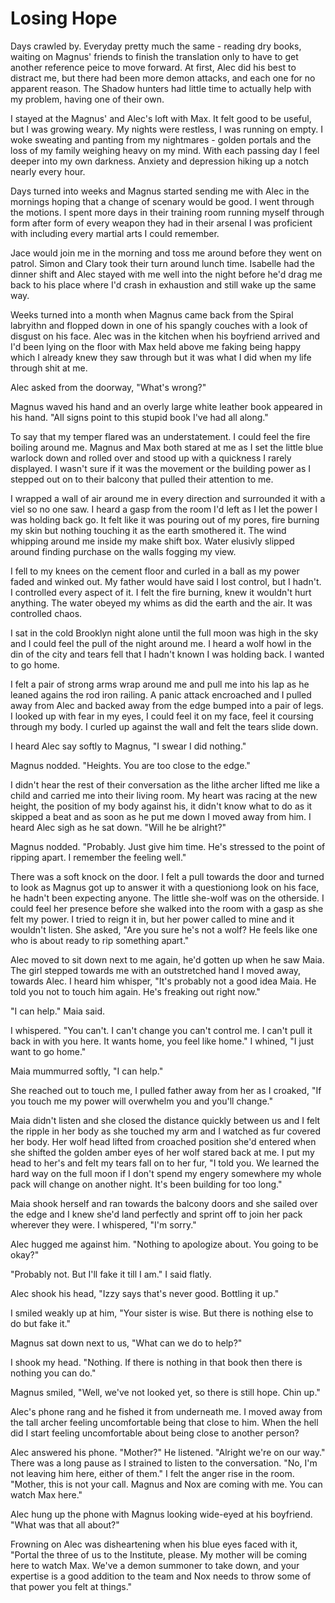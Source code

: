 # Losing Hope

Days crawled by.  Everyday pretty much the same - reading dry books, waiting on Magnus' friends to finish the translation only to have to get another reference peice to move forward.  At first, Alec did his best to distract me, but there had been more demon attacks, and each one for no apparent reason.  The Shadow hunters had little time to actually help with my problem, having one of their own.  

I stayed at the Magnus' and Alec's loft with Max.  It felt good to be useful, but I was growing weary.  My nights were restless, I was running on empty.  I woke sweating and panting from my nightmares - golden portals and the loss of my family weighing heavy on my mind.  With each passing day I feel deeper into my own darkness.  Anxiety and depression hiking up a notch nearly every hour.

Days turned into weeks and Magnus started sending me with Alec in the mornings hoping that a change of scenary would be good.  I went through the motions.  I spent more days in their training room running myself through form after form of every weapon they had in their arsenal I was proficient with including every martial arts I could remember.  

Jace would join me in the morning and toss me around before they went on patrol.  Simon and Clary took their turn around lunch time.  Isabelle had the dinner shift and Alec stayed with me well into the night before he'd drag me back to his place where I'd crash in exhaustion and still wake up the same way.

Weeks turned into a month when Magnus came back from the Spiral labryithn and flopped down in one of his spangly couches with a look of disgust on his face.   Alec was in the kitchen when his boyfriend arrived and I'd been lying on the floor with Max held above me faking being happy which I already knew they saw through but it was what I did when my life through shit at me.

Alec asked from the doorway, "What's wrong?"

Magnus waved his hand and an overly large white leather book appeared in his hand.  "All signs point to this stupid book I've had all along."

To say that my temper flared was an understatement.  I could feel the fire boiling around me.  Magnus and Max both stared at me as I set the little blue warlock down and rolled over and stood up with a quickness I rarely displayed.  I wasn't sure if it was the movement or the building power as I stepped out on to their balcony that pulled their attention to me.  

I wrapped a wall of air around me in every direction and surrounded it with a viel so no one saw.  I heard a gasp from the room I'd left as I let the power I was holding back go.  It felt like it was pouring out of my pores, fire burning my skin but nothing touching it as the earth smothered it.  The wind whipping around me inside my make shift box.  Water elusivly slipped around finding purchase on the walls fogging my view.  

I fell to my knees on the cement floor and curled in a ball as my power faded and winked out.  My father would have said I lost control, but I hadn't.  I controlled every aspect of it.  I felt the fire burning, knew it wouldn't hurt anything.  The water obeyed my whims as did the earth and the air.  It was controlled chaos.

I sat in the cold Brooklyn night alone until the full moon was high in the sky and I could feel the pull of the night around me.  I heard a wolf howl in the din of the city and tears fell that I hadn't known I was holding back.  I wanted to go home.

I felt a pair of strong arms wrap around me and pull me into his lap as he leaned agains the rod iron railing.  A panic attack encroached and I pulled away from Alec and backed away from the edge bumped into a pair of legs.  I looked up with fear in my eyes, I could feel it on my face, feel it coursing through my body.  I curled up against the wall and felt the tears slide down.

I heard Alec say softly to Magnus, "I swear I did nothing."

Magnus nodded. "Heights.  You are too close to the edge."

I didn't hear the rest of their conversation as the lithe archer lifted me like a child and carried me into their living room.  My heart was racing at the new height, the position of my body against his, it didn't know what to do as it skipped a beat and as soon as he put me down I moved away from him.  I heard Alec sigh as he sat down.  "Will he be alright?"

Magnus nodded. "Probably.  Just give him time.  He's stressed to the point of ripping apart.  I remember the feeling well."

There was a soft knock on the door.  I felt a pull towards the door and turned to look as Magnus got up to answer it with a questioniong look on his face, he hadn't been expecting anyone.  The little she-wolf was on the otherside.  I could feel her presence before she walked into the room with a gasp as she felt my power.  I tried to reign it in, but her power called to mine and it wouldn't listen.  She asked, "Are you sure he's not a wolf?  He feels like one who is about ready to rip something apart."

Alec moved to sit down next to me again, he'd gotten up when he saw Maia.  The girl stepped towards me with an outstretched hand I moved away, towards Alec.  I heard him whisper, "It's probably not a good idea Maia.  He told you not to touch him again.  He's freaking out right now."

"I can help."  Maia said.

I whispered.  "You can't.  I can't change you can't control me.  I can't pull it back in with you here.  It wants home, you feel like home."  I whined, "I just want to go home."

Maia mummurred softly, "I can help."

She reached out to touch me, I pulled father away from her as I croaked, "If you touch me my power will overwhelm you and you'll change."

Maia didn't listen and she closed the distance quickly between us and I felt the ripple in her body as she touched my arm and I watched as fur covered her body.  Her wolf head lifted from croached position she'd entered when she shifted the golden amber eyes of her wolf stared back at me.  I put my head to her's and felt my tears fall on to her fur, "I told you.  We learned the hard way on the full moon if I don't spend my engery somewhere my whole pack will change on another night.  It's been building for too long."

Maia shook herself and ran towards the balcony doors and she sailed over the edge and I knew she'd land perfectly and sprint off to join her pack wherever they were.  I whispered, "I'm sorry."

Alec hugged me against him.  "Nothing to apologize about.  You going to be okay?"

"Probably not.  But I'll fake it till I am."  I said flatly.

Alec shook his head, "Izzy says that's never good.  Bottling it up."

I smiled weakly up at him, "Your sister is wise.  But there is nothing else to do but fake it."

Magnus sat down next to us, "What can we do to help?"

I shook my head.  "Nothing.  If there is nothing in that book then there is nothing you can do."

Magnus smiled, "Well, we've not looked yet, so there is still hope. Chin up."

Alec's phone rang and he fished it from underneath me.  I moved away from the tall archer feeling uncomfortable being that close to him.  When the hell did I start feeling uncomfortable about being close to another person?

Alec answered his phone.  "Mother?"  He listened.  "Alright we're on our way."
There was a long pause as I strained to listen to the conversation.  "No, I'm not leaving him here, either of them."  I felt the anger rise in the room.  "Mother, this is not your call.  Magnus and Nox are coming with me.  You can watch Max here."

Alec hung up the phone with Magnus looking wide-eyed at his boyfriend.  "What was that all about?"

Frowning on Alec was disheartening when his blue eyes faced with it, "Portal the three of us to the Institute, please.  My mother will be coming here to watch Max.  We've a demon summoner to take down, and your expertise is a good addition to the team and Nox needs to throw some of that power you felt at things."